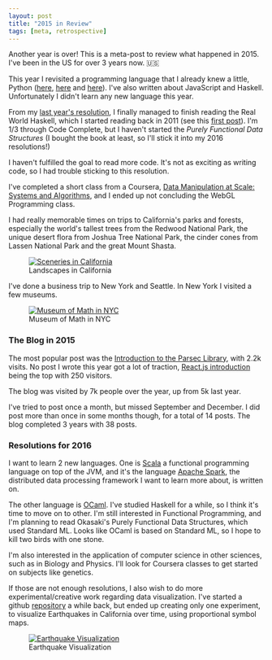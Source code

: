 ```yaml
---
layout: post
title: "2015 in Review"
tags: [meta, retrospective]
---
```


Another year is over! This is a meta-post to review what happened in 2015. I've been in the US for over 3 years now. 🇺🇸

This year I revisited a programming language that I already knew a little, Python ([here]({{site.url}}/blog/2015/02/20/revisiting-python:-basic-types.html), [here]({{site.url}}/blog/2015/02/23/revisiting-python:-functions.html) and [here]({{site.url}}/blog/2015/03/08/revisiting-python:-object-oriented-programming.html)). I've also written about JavaScript and Haskell. Unfortunately I didn't learn any new language this year.

From my [last year's resolution]({{site.url}}/blog/2015/01/01/2014-in-review.html), I finally managed to finish reading the Real World Haskell, which I started reading back in 2011 (see this [first post](https://kuniga.wordpress.com/2011/08/07/haskell/)). I'm 1/3 through Code Complete, but I haven't started the *Purely Functional Data Structures* (I bought the book at least, so I'll stick it into my 2016 resolutions!)

I haven't fulfilled the goal to read more code. It's not as exciting as writing code, so I had trouble sticking to this resolution.

I've completed a short class from a Coursera, [Data Manipulation at Scale: Systems and Algorithms](https://www.coursera.org/learn/data-manipulation), and I ended up not concluding the WebGL Programming class.

I had really memorable times on trips to California's parks and forests, especially the world's tallest trees from the Redwood National Park, the unique desert flora from Joshua Tree National Park, the cinder cones from Lassen National Park and the great Mount Shasta.

<figure class="center_children">
    <a href="https://kunigami.files.wordpress.com/2016/01/collage.png"><img src="{{site.url}}/resources/blog/2016-01-01-2015-in-review/2016_01_collage.png" alt="Sceneries in California" /></a>
    <figcaption>Landscapes in California</figcaption>
</figure>

I've done a business trip to New York and Seattle. In New York I visited a few museums.

<figure class="center_children">
    <a href="https://kunigami.files.wordpress.com/2015/12/12240416_10208352450988046_1145212945096418442_o.jpg"><img src="{{site.url}}/resources/blog/2016-01-01-2015-in-review/2015_12_12240416_10208352450988046_1145212945096418442_o.jpg" alt="Museum of Math in NYC" /></a>
    <figcaption> Museum of Math in NYC</figcaption>
</figure>

### The Blog in 2015

The most popular post was the [Introduction to the Parsec Library]({{site.url}}/blog/2014/01/21/an-introduction-to-the-parsec-library.html), with 2.2k visits. No post I wrote this year got a lot of traction, [React.js introduction]({{site.url}}/blog/2015/04/28/react.js-introduction.html) being the top with 250 visitors.

The blog was visited by 7k people over the year, up from 5k last year.

I've tried to post once a month, but missed September and December. I did post more than once in some months though, for a total of 14 posts. The blog completed 3 years with 38 posts.

### Resolutions for 2016

I want to learn 2 new languages. One is [Scala](https://en.wikipedia.org/wiki/Scala_(programming_language)) a functional programming language on top of the JVM, and it's the language [Apache Spark](https://en.wikipedia.org/wiki/Apache_Spark), the distributed data processing framework I want to learn more about, is written on.

The other language is [OCaml](https://en.wikipedia.org/wiki/OCaml). I've studied Haskell for a while, so I think it's time to move on to other. I'm still interested in Functional Programming, and I'm planning to read Okasaki's Purely Functional Data Structures, which used Standard ML. Looks like OCaml is based on Standard ML, so I hope to kill two birds with one stone.

I'm also interested in the application of computer science in other sciences, such as in Biology and Physics. I'll look for Coursera classes to get started on subjects like genetics.

If those are not enough resolutions, I also wish to do more experimental/creative work regarding data visualization. I've started a github [repository](https://github.com/kunigami/visualization_lab) a while back, but ended up creating only one experiment, to visualize Earthquakes in California over time, using proportional symbol maps.

<figure class="center_children">
    <a href="https://kunigami.files.wordpress.com/2015/12/screen-shot-2015-12-31-at-8-58-03-pm.png"><img src="{{site.url}}/resources/blog/2016-01-01-2015-in-review/2015_12_screen-shot-2015-12-31-at-8-58-03-pm.png" alt="Earthquake Visualization" /></a>
    <figcaption> Earthquake Visualization</figcaption>
</figure>